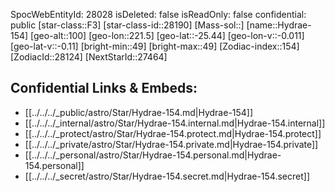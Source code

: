 ﻿---
location: [-25.44,221.5,100]
type: Station
tags:
- astro/Star

---
SpocWebEntityId: 28028
isDeleted: false
isReadOnly: false
confidential: public
[star-class::F3]
[star-class-id::28190]
[Mass-sol::]
[name::Hydrae-154]
[geo-alt::100]
[geo-lon::221.5]
[geo-lat::-25.44]
[geo-lon-v::-0.011]
[geo-lat-v::-0.11]
[bright-min::49]
[bright-max::49]
[Zodiac-index::154]
[ZodiacId::28124]
[NextStarId::27464]



## Confidential Links & Embeds: 
- [[../../../_public/astro/Star/Hydrae-154.md|Hydrae-154]] 
- [[../../../_internal/astro/Star/Hydrae-154.internal.md|Hydrae-154.internal]] 
- [[../../../_protect/astro/Star/Hydrae-154.protect.md|Hydrae-154.protect]] 
- [[../../../_private/astro/Star/Hydrae-154.private.md|Hydrae-154.private]] 
- [[../../../_personal/astro/Star/Hydrae-154.personal.md|Hydrae-154.personal]] 
- [[../../../_secret/astro/Star/Hydrae-154.secret.md|Hydrae-154.secret]]

